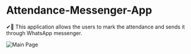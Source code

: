 # Attendance-Messenger-App
✔🏫 This application allows the users to mark the attendance and sends it through WhatsApp messenger.

![Main Page](https://drive.google.com/drive/u/1/folders/11wjPvz5jaJokLhwouUuV4p5CCyRSELvB)
